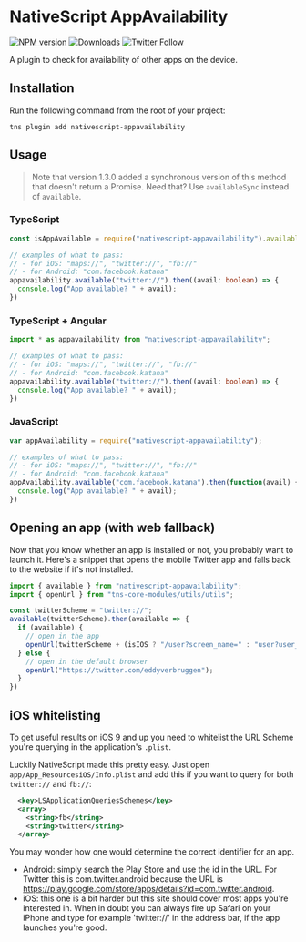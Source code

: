 # NativeScript AppAvailability

[![NPM version][npm-image]][npm-url]
[![Downloads][downloads-image]][npm-url]
[![Twitter Follow][twitter-image]][twitter-url]

[npm-image]:http://img.shields.io/npm/v/nativescript-appavailability.svg
[npm-url]:https://npmjs.org/package/nativescript-appavailability
[downloads-image]:http://img.shields.io/npm/dm/nativescript-appavailability.svg
[twitter-image]:https://img.shields.io/twitter/follow/eddyverbruggen.svg?style=social&label=Follow%20me
[twitter-url]:https://twitter.com/eddyverbruggen

A plugin to check for availability of other apps on the device.

## Installation
Run the following command from the root of your project:

```
tns plugin add nativescript-appavailability
```

## Usage

> Note that version 1.3.0 added a synchronous version of this method that doesn't return a Promise. Need that? Use `availableSync` instead of `available`. 

### TypeScript
```typescript
const isAppAvailable = require("nativescript-appavailability").available;

// examples of what to pass:
// - for iOS: "maps://", "twitter://", "fb://"
// - for Android: "com.facebook.katana"
appavailability.available("twitter://").then((avail: boolean) => {
  console.log("App available? " + avail);
})
```

### TypeScript + Angular
```typescript
import * as appavailability from "nativescript-appavailability";

// examples of what to pass:
// - for iOS: "maps://", "twitter://", "fb://"
// - for Android: "com.facebook.katana"
appavailability.available("twitter://").then((avail: boolean) => {
  console.log("App available? " + avail);
})
```

### JavaScript

```js
var appAvailability = require("nativescript-appavailability");

// examples of what to pass:
// - for iOS: "maps://", "twitter://", "fb://"
// - for Android: "com.facebook.katana"
appAvailability.available("com.facebook.katana").then(function(avail) {
  console.log("App available? " + avail);
})
```

## Opening an app (with web fallback)
Now that you know whether an app is installed or not, you probably want to launch it.
Here's a snippet that opens the mobile Twitter app and falls back to the website if it's not installed.

```typescript
import { available } from "nativescript-appavailability";
import { openUrl } from "tns-core-modules/utils/utils";

const twitterScheme = "twitter://";
available(twitterScheme).then(available => {
  if (available) {
    // open in the app
    openUrl(twitterScheme + (isIOS ? "/user?screen_name=" : "user?user_id=") + "eddyverbruggen");
  } else {
    // open in the default browser
    openUrl("https://twitter.com/eddyverbruggen");
  }
})
```


## iOS whitelisting
To get useful results on iOS 9 and up you need to whitelist the URL Scheme
you're querying in the application's `.plist`.

Luckily NativeScript made this pretty easy. Just open `app/App_ResourcesiOS/Info.plist`
and add this if you want to query for both `twitter://` and `fb://`:

```xml
  <key>LSApplicationQueriesSchemes</key>
  <array>
    <string>fb</string>
    <string>twitter</string>
  </array>
```

You may wonder how one would determine the correct identifier for an app.
* Android: simply search the Play Store and use the id in the URL. For Twitter this is com.twitter.android because the URL is https://play.google.com/store/apps/details?id=com.twitter.android.
* iOS: this one is a bit harder but this site should cover most apps you're interested in. When in doubt you can always fire up Safari on your iPhone and type for example 'twitter://' in the address bar, if the app launches you're good.
